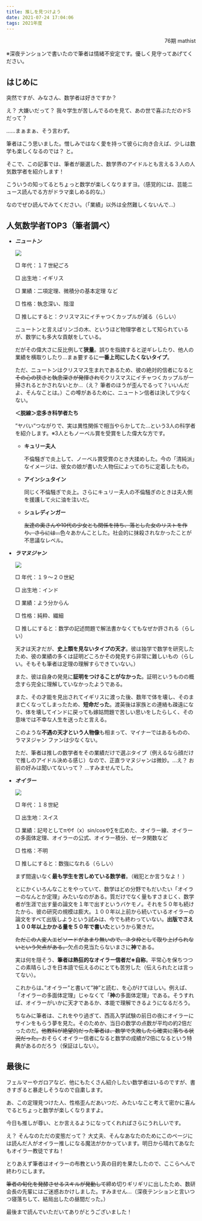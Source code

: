 ```yaml
---
title: 推しを見つけよう
date: 2021-07-24 17:04:06
tags: 2021年度
---
```



<div style="text-align: right">76期 mathist </div>

※深夜テンションで書いたので筆者は情緒不安定です。優しく見守ってあげてください。



## はじめに

突然ですが、みなさん、数学者は好きですか？ 

え？ 大嫌いだって？ 我々学生が苦しんでるのを見て、あの世で喜ぶただのドSだって？ 

......まぁまぁ、そう言わず。

筆者はこう思いました。憎しみではなく愛を持って彼らに向き合えば、少しは数学も楽しくなるのでは？ と。

そこで、この記事では、筆者が厳選した、数学界のアイドルとも言える３人の人気数学者を紹介します！ 

こういうの知ってるとちょっと数学が楽しくなりますヨ。（感覚的には、芸能ニュース読んでる方がドラマ楽しめる的な。）

なのでぜひ読んでみてください。（「業績」以外は全然難しくないんで...）





## 人気数学者TOP3（筆者調べ）

* ***ニュートン*** 

  ![](https://dm2302files.storage.live.com/y4mIPOBmOSXHQVLDBlGBD-bfYCeMge00mBsv-Thy_o3iuWoLWAoF4BWhQjuGoDDwT15Hghf_R1EUbvDJeay4zZmkb_rWqWMenMgmXR5UouFUEID3-gvVUCgL4YC5Buy9urL6lKw7f38ScXRKxArVLS5ZuzLJzn7ThKiuqTX4Ofio5trEPYhMv44qbf-Fl8VrE00?width=614&height=767&cropmode=none)

  □ 年代：１７世紀ごろ  

  □ 出生地：イギリス

  □ 業績：二項定理、微積分の基本定理 など

  □ 性格：執念深い、陰湿

  □ 推しにすると：クリスマスにイチャつくカップルが減る（らしい）

  

  ニュートンと言えばリンゴの木、というほど物理学者として知られているが、数学にも多大な貢献をしている。

  だがその偉大さに反比例して**狭量**。誤りを指摘すると逆ギレしたり、他人の業績を横取りしたり...まぁ要するに**一番上司にしたくないタイプ**。

  ただ、ニュートンはクリスマス生まれであるため、彼の絶対的信者になると~~その心の狭さと執念深さが発揮されて~~クリスマスにイチャつくカップルが一掃されるとかされないとか...（え？ 筆者のほうが歪んでるって？いいんだよ、そんなことは。）この噂があるために、ニュートン信者は決して少なくない。

   

  **＜脱線＞恋多き科学者たち**

  ”ヤバい”つながりで、実は異性関係で相当やらかしてた...という3人の科学者を紹介します。※3人ともノーベル賞を受賞をした偉大な方です。

  * **キュリー夫人**

    不倫騒ぎで炎上して、ノーベル賞受賞のとき大揉めした。今の「清純派」なイメージは、彼女の娘が書いた人物伝によってのちに定着したもの。

    

  * **アインシュタイン**

    同じく不倫騒ぎで炎上。さらにキュリー夫人の不倫騒ぎのときは夫人側を援護して火に油を注いだ。

    

  * **シュレディンガー**

    ~~友達の奥さんや10代の少女とも関係を持ち、落とした女のリストを作り、さらには...~~色々あかんことした。社会的に抹殺されなかったことが不思議なレベル。





* ***ラマヌジャン*** 

  ![](https://dm2302files.storage.live.com/y4m1kCJJAFKLGwutQjQxAYrYP7OTTtsnfLnXs7ab8X4Vz3TtKcOCg7pJCV1woiRPNWtHhUci-leK_5qk4wabFsKy9RG8vt0vOMG__aaFhM_RxncF4-6qsf0Fo3rC2MfQzs5pl5zklqeVxhuzZynrsNRc6dGA3IpSCtFRUrCAw7QYymegL-MImmQQXUh6imTs725?width=960&height=1315&cropmode=none)

  □ 年代：１９～２０世紀  

  □ 出生地：インド

  □ 業績：よう分からん

  □ 性格：純粋、繊細

  □ 推しにすると：数学の記述問題で解法書かなくてもなぜか許される（らしい）

   

  天才は天才だが、**史上類を見ないタイプの天才**。彼は独学で数学を研究したため、彼の業績の多くは証明どころかその発見すら非常に難しいもの（らしい。そもそも筆者は定理の理解すらできていない。）

  また、彼は自身の発見に**証明をつけることがなかった**。証明というものの概念すら完全に理解していなかったようである。

  また、その才能を見出されてイギリスに渡った後、数年で体を壊し、そのまま亡くなってしまったため、**短命だった**。渡英後は家族との連絡も疎遠になり、体を壊してインドに戻っても嫁姑問題で苦しい思いをしたらしく、その意味では不幸な人生を送ったと言える。

  このような**不遇の天才という人物像**も相まって、マイナーではあるものの、ラマヌジャン ファンは少なくない。

  ただ、筆者は推しの数学者をその業績だけで選ぶタイプ（例えるなら顔だけで推しのアイドル決める感じ）なので、正直ラマヌジャンは微妙。...え？ お前の好みは聞いてないって？ ...すみませんでした。

   

   

* ***オイラー***

  ![](https://dm2302files.storage.live.com/y4m-eeF54Ow7dwla_It2H6Dpzfat_NhfIRCawMLVQA9DcKC3pk3ZUjRo2Yea02iyAiQDHmaa-ms8vPHbZXQcPAmeq1nsmhsMVxP3gFsHf4d079qJmsqtcmcHzgxhXaNkJQXfQ3FZNloLOYR_sKVYyMlXtXefpi8UTPRWPsZ369sxjIH_vQP0DDKAbUHh0YregbJ?width=800&height=559&cropmode=none)

  □ 年代：１８世紀  

  □ 出生地：スイス

  □ 業績：記号としてπやf（x）sin/cosや∑を広めた、オイラー線、オイラーの多面体定理、オイラーの公式、オイラー積分、ゼータ関数など

  □ 性格：不明

  □ 推しにすると：数強になれる（らしい）

  

  まず間違いなく**最も学生を苦しめている数学者**。（戦犯とか言うなよ！ ）

  とにかくいろんなことをやっていて、数学はどの分野でもだいたい「オイラーのなんとか定理」みたいなのがある。質だけでなく量もすさまじく、数学者が生涯で出す量の論文を１年で出すというバケモノ。それを５０年も続けたから、彼の研究の規模は膨大。１００年以上前から続いているオイラーの論文をすべて出版しようという試みは、今でも終わっていない。**出版でさえ１００年以上かかる量を５０年で書いた**というから驚きだ。

  ~~ただこの人変人エピソードがあまり無いので、ネタ枠として取り上げられないという欠点がある。~~欠点の見当たらないまさに**神**である。
  
  実は何を隠そう、**筆者は熱狂的なオイラー信者だ※自称**。平常心を保ちつつこの素晴らしさを日本語で伝えるのにとても苦労した（伝えられたとは言ってない）。
  
  これからは、”オイラー”と書いて”神”と読む、を心がけてほしい。例えば、「オイラーの多面体定理」じゃなくて「**神**の多面体定理」である。そうすれば、オイラーがいかに天才であるか、本能で理解できるようになるだろう。
  
  ちなみに筆者は、これをやり過ぎて、西高入学試験の前日の夜にオイラーにサインをもらう夢を見た。そのためか、当日の数学の点数が平均の約2倍だったのだ。~~他教科が絶望的だった筆者は、数学で失敗したら確実に落ちる状況だった。~~おそらくオイラー信者になると数学の成績が2倍になるという特典があるのだろう（保証はしない）。
  
  
  
  

## 最後に

フェルマーやガロアなど、他にもたくさん紹介したい数学者はいるのですが、書きすぎると暴走しそうなので自粛します。

あ、この定理見つけた人、性格歪んだあいつだ、みたいなこと考えて密かに喜んでるとちょっと数学が楽しくなりますよ。

今日も推しが尊い、とか言えるようになってくれればさらにうれしいです。

え？ そんなのただの変態だって？ 大丈夫、そんなあなたのためにこのページには読んだ人がオイラー推しになる魔法がかかっています。明日から晴れてあなたもオイラー教徒ですね！ 

とりあえず筆者はオイラーの布教という真の目的を果たしたので、ここらへんで終わりにします。

~~筆者の旬化を発酵させるスキルが発動して~~締め切りギリギリに出したため、数研会長の先輩にはご迷惑おかけしました。すみません...（深夜テンションと言いつつ寝落ちして、結局出したの昼間だった。）

最後まで読んでいただいてありがとうございました！

